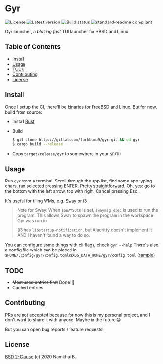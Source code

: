 # Gyr

[![License](https://img.shields.io/crates/l/gyr?style=flat-square)](https://gitlab.com/forkbomb9/gyr/-/blob/master/LICENSE)
[![Latest version](https://img.shields.io/crates/v/gyr?style=flat-square)](https://crates.io/crates/gyr)
[![Build status](https://img.shields.io/gitlab/pipeline/forkbomb9/gyr?style=flat-square)]()
[![standard-readme compliant](https://img.shields.io/badge/readme%20style-standard-brightgreen.svg?style=flat-square)](https://github.com/RichardLitt/standard-readme)

Gyr launcher, a _blazing fast_ TUI launcher for *BSD and Linux

## Table of Contents

- [Install](#install)
- [Usage](#usage)
- [TODO](#todos)
- [Contributing](#contributing)
- [License](#license)

## Install

Once I setup the CI, there'll be binaries for FreeBSD and Linux.
But for now, build from source:

* Install [Rust](https://www.rust-lang.org/learn/get-started)
* Build:
    ```sh
    $ git clone https://gitlab.com/forkbomb9/gyr.git && cd gyr
    $ cargo build --release
    ```

* Copy `target/release/gyr` to somewhere in your `$PATH`

## Usage

Run `gyr` from a terminal. Scroll through the app list, find some app typing chars, run selected pressing ENTER. Pretty straightforward.
Oh, yes: go to the bottom with the left arrow, top with right. Cancel pressing Esc.

It's useful for tiling WMs, e.g. [Sway](https://swaywm.org/) or [i3](https://i3wm.org/)

> Note for Sway: When `$SWAYSOCK` is set, `swaymsg exec` is used to run the program.
> This allows Sway to spawn the program in the workspace Gyr was run in
>
> (i3 has `libstartup-notification`, but Alacritty doesn't implement it AND I haven't found a way to do so.

You can configure some things with cli flags, check `gyr --help`
There's also a config file which can be placed in `$HOME/.config/gyr/config.toml`/`$XDG_DATA_HOME/gyr/config.toml` ([sample](./config.toml))

## TODO

* ~~Most used entries first~~ Done! :tada:
* Cached entries

## Contributing

PRs are not accepted because for now this is my personal project, and I don't want to share it with anyone.
Maybe in the future :grinning:

But you can open bug reports / feature requests!

## License

[BSD 2-Clause](./LICENSE) (c) 2020 Namkhai B.
